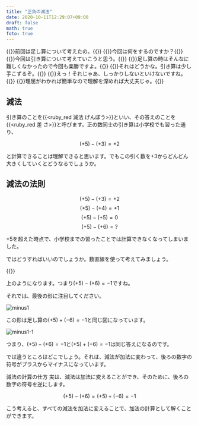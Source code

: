 ```yaml
---
title: "正負の減法"
date: 2020-10-11T12:29:07+09:00
draft: false
math: true
foto: true
---
```


{{<balloon-left>}}前回は足し算について考えたの。{{</balloon-left>}}
{{<balloon-right>}}今回は何をするのですか？{{</balloon-right>}}
{{<balloon-left>}}今回は引き算について考えていこうと思う。{{</balloon-left>}}
{{<balloon-right>}}足し算の時はそんなに難しくなかったので今回も楽勝ですよ。{{</balloon-right>}}
{{<balloon-left>}}それはどうかな。引き算は少し手こずるぞ。{{</balloon-left>}}
{{<balloon-right>}}えっ！それじゃあ、しっかりしないといけないですね。{{</balloon-right>}}
{{<balloon-left>}}理屈がわかれば簡単なので理解を深めれば大丈夫じゃ。{{</balloon-left>}}


 
## 減法
引き算のことを{{<ruby_red 減法 げんぽう>}}といい、その答えのことを{{<ruby_red 差 さ>}}と呼びます。正の数同士の引き算は小学校でも習った通り、

$$(+5)-(+3)=+2$$ 

と計算できることは理解できると思います。でもこの引く数を+3からどんどん大きくしていくとどうなるでしょうか。

## 減法の法則
$$(+5)-(+3)=+2$$
$$(+5)-(+4)=+1$$
$$(+5)-(+5)=0$$
$$(+5)-(+6)=?$$ 

$+5$を超えた時点で、小学校までの習ったことでは計算できなくなってしまいました。

ではどうすればいいのでしょうか。数直線を使って考えてみましょう。

{{<vimeo text="引き算動画" href="https://vimeo.com/263120994">}}

上のようになります。つまり$(+5)-(+6)=-1$ですね。

それでは、最後の形に注目してください。

![minus1](/math/minus1.png)

この形は足し算の$(+5)+(-6)=-1$と同じ図になっています。

![minus1-1](/math/minus1-1.png)

つまり、$(+5)-(+6)=-1$と$(+5)+(-6)=-1$は同じ答えになるのです。

では違うところはどこでしょう。それは、減法が加法に変わって、後ろの数字の符号がプラスからマイナスになっています。

減法の計算の仕方
実は、減法は加法に変えることができ、そのために、後ろの数字の符号を逆にします。

$$(+5)-(+6)=(+5)+(-6)=-1$$ 

こう考えると、すべての減法を加法に変えることで、加法の計算として解くことができます。


